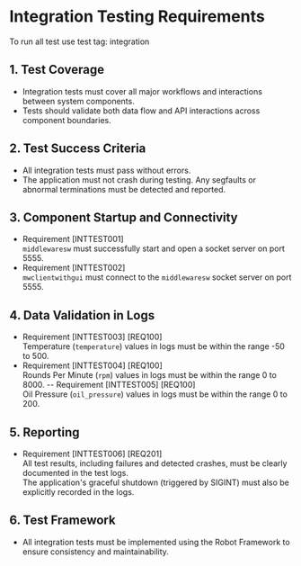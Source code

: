 

# Integration Testing Requirements

To run all test use test tag: integration

## 1. Test Coverage
- Integration tests must cover all major workflows and interactions between system components.
- Tests should validate both data flow and API interactions across component boundaries.

## 2. Test Success Criteria
- All integration tests must pass without errors.
- The application must not crash during testing. Any segfaults or abnormal terminations must be detected and reported.

## 3. Component Startup and Connectivity
- Requirement [INTTEST001]  
  `middlewaresw` must successfully start and open a socket server on port 5555.  
- Requirement [INTTEST002]  
  `mwclientwithgui` must connect to the `middlewaresw` socket server on port 5555.  

## 4. Data Validation in Logs
- Requirement [INTTEST003] [REQ100]  
  Temperature (`temperature`) values in logs must be within the range -50 to 500.
- Requirement [INTTEST004] [REQ100]  
  Rounds Per Minute (`rpm`) values in logs must be within the range 0 to 8000.
-- Requirement [INTTEST005] [REQ100]  
  Oil Pressure (`oil_pressure`) values in logs must be within the range 0 to 200.

## 5. Reporting
- Requirement [INTTEST006] [REQ201]  
  All test results, including failures and detected crashes, must be clearly documented in the test logs.  
  The application's graceful shutdown (triggered by SIGINT) must also be explicitly recorded in the logs.  

## 6. Test Framework
- All integration tests must be implemented using the Robot Framework to ensure consistency and maintainability.  
